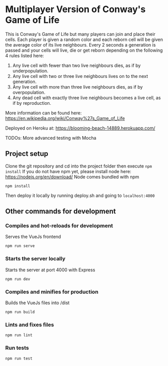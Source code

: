 # Multiplayer Version of Conway's Game of Life

This is Conway's Game of Life but many players can join and place their cells. Each player is given a random color and each reborn cell will be given the average color of its live neighbours. Every 2 seconds a generation is passed and your cells will live, die or get reborn depending on the following 4 rules listed here: 

1. Any live cell with fewer than two live neighbours dies, as if by underpopulation.
2. Any live cell with two or three live neighbours lives on to the next generation.
3. Any live cell with more than three live neighbours dies, as if by overpopulation.
4. Any dead cell with exactly three live neighbours becomes a live cell, as if by reproduction.

More information can be found here: https://en.wikipedia.org/wiki/Conway%27s_Game_of_Life

Deployed on Heroku at: https://blooming-beach-14889.herokuapp.com/

TODOs: More advanced testing with Mocha

## Project setup
Clone the git repository and cd into the project folder then execute `npm install`
If you do not have npm yet, please install node here: https://nodejs.org/en/download/
Node comes bundled with npm
```
npm install
```

Then deploy it locally by running deploy.sh and going to `localhost:4000`

## Other commands for development

### Compiles and hot-reloads for development
Serves the VueJs frontend
```
npm run serve
```

### Starts the server locally
Starts the server at port 4000 with Express
```
npm run dev
```

### Compiles and minifies for production
Builds the VueJs files into /dist
```
npm run build
```

### Lints and fixes files
```
npm run lint
```

### Run tests
```
npm run test
```
